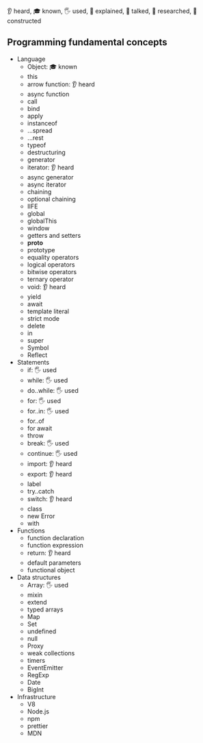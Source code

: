 👂 heard, 🎓 known, 🖐 used, 🙋 explained, 📢 talked, 🔬 researched, 🚀 constructed

## Programming fundamental concepts

- Language
  - Object: 🎓 known
  - this
  - arrow function: 👂 heard
  - async function
  - call
  - bind
  - apply
  - instanceof
  - ...spread
  - ...rest
  - typeof
  - destructuring
  - generator
  - iterator: 👂 heard
  - async generator
  - async iterator
  - chaining
  - optional chaining
  - IIFE
  - global
  - globalThis
  - window
  - getters and setters
  - __proto__
  - prototype
  - equality operators
  - logical operators
  - bitwise operators
  - ternary operator
  - void: 👂 heard
  - yield
  - await
  - template literal
  - strict mode
  - delete
  - in
  - super
  - Symbol
  - Reflect
- Statements
  - if: 🖐 used
  - while: 🖐 used
  - do..while: 🖐 used
  - for: 🖐 used
  - for..in: 🖐 used
  - for..of
  - for await
  - throw
  - break: 🖐 used
  - continue: 🖐 used
  - import: 👂 heard
  - export: 👂 heard
  - label
  - try..catch
  - switch: 👂 heard
  - class
  - new Error
  - with
- Functions
  - function declaration
  - function expression
  - return: 👂 heard
  - default parameters
  - functional object
- Data structures
  - Array: 🖐 used
  - mixin
  - extend
  - typed arrays
  - Map
  - Set
  - undefined
  - null
  - Proxy
  - weak collections
  - timers
  - EventEmitter
  - RegExp
  - Date
  - BigInt
- Infrastructure
  - V8
  - Node.js
  - npm
  - prettier
  - MDN
